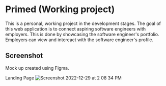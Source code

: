 
# Primed (Working project)
This is a personal, working project in the development stages. The goal of this web application is to connect aspiring software engineers with employers. This is done by showcasing the software engineer's portfolio. Employers can view and intereact with the software engineer's profile. 

## Screenshot 

Mock up created using Figma.

Landing Page
![Screenshot 2022-12-29 at 2 08 34 PM](https://user-images.githubusercontent.com/77410880/210015603-5a0198c8-62eb-4f97-b30f-8178b7fa82ea.png)

